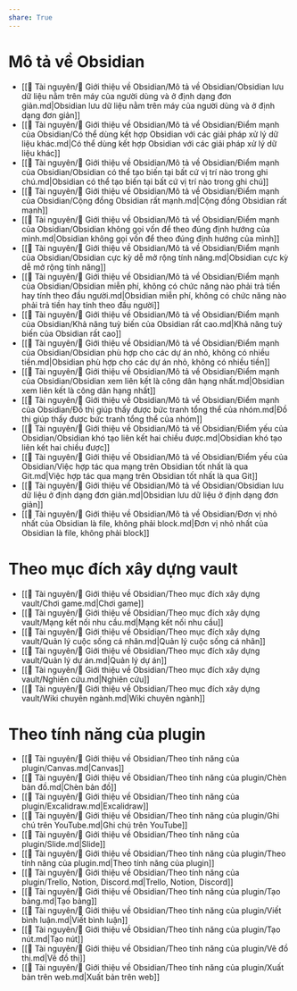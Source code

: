```yaml
---  
share: True  
---  
```

# Mô tả về Obsidian  
- [[📜 Tài nguyên/💎 Giới thiệu về Obsidian/Mô tả về Obsidian/Obsidian lưu dữ liệu nằm trên máy của người dùng và ở định dạng đơn giản.md|Obsidian lưu dữ liệu nằm trên máy của người dùng và ở định dạng đơn giản]]  
- [[📜 Tài nguyên/💎 Giới thiệu về Obsidian/Mô tả về Obsidian/Điểm mạnh của Obsidian/Có thể dùng kết hợp Obsidian với các giải pháp xử lý dữ liệu khác.md|Có thể dùng kết hợp Obsidian với các giải pháp xử lý dữ liệu khác]]  
- [[📜 Tài nguyên/💎 Giới thiệu về Obsidian/Mô tả về Obsidian/Điểm mạnh của Obsidian/Obsidian có thể tạo biến tại bất cứ vị trí nào trong ghi chú.md|Obsidian có thể tạo biến tại bất cứ vị trí nào trong ghi chú]]  
- [[📜 Tài nguyên/💎 Giới thiệu về Obsidian/Mô tả về Obsidian/Điểm mạnh của Obsidian/Cộng đồng Obsidian rất mạnh.md|Cộng đồng Obsidian rất mạnh]]  
- [[📜 Tài nguyên/💎 Giới thiệu về Obsidian/Mô tả về Obsidian/Điểm mạnh của Obsidian/Obsidian không gọi vốn để theo đúng định hướng của mình.md|Obsidian không gọi vốn để theo đúng định hướng của mình]]  
- [[📜 Tài nguyên/💎 Giới thiệu về Obsidian/Mô tả về Obsidian/Điểm mạnh của Obsidian/Obsidian cực kỳ dễ mở rộng tính năng.md|Obsidian cực kỳ dễ mở rộng tính năng]]  
- [[📜 Tài nguyên/💎 Giới thiệu về Obsidian/Mô tả về Obsidian/Điểm mạnh của Obsidian/Obsidian miễn phí, không có chức năng nào phải trả tiền hay tính theo đầu người.md|Obsidian miễn phí, không có chức năng nào phải trả tiền hay tính theo đầu người]]  
- [[📜 Tài nguyên/💎 Giới thiệu về Obsidian/Mô tả về Obsidian/Điểm mạnh của Obsidian/Khả năng tuỳ biến của Obsidian rất cao.md|Khả năng tuỳ biến của Obsidian rất cao]]  
- [[📜 Tài nguyên/💎 Giới thiệu về Obsidian/Mô tả về Obsidian/Điểm mạnh của Obsidian/Obsidian phù hợp cho các dự án nhỏ, không có nhiều tiền.md|Obsidian phù hợp cho các dự án nhỏ, không có nhiều tiền]]  
- [[📜 Tài nguyên/💎 Giới thiệu về Obsidian/Mô tả về Obsidian/Điểm mạnh của Obsidian/Obsidian xem liên kết là công dân hạng nhất.md|Obsidian xem liên kết là công dân hạng nhất]]  
- [[📜 Tài nguyên/💎 Giới thiệu về Obsidian/Mô tả về Obsidian/Điểm mạnh của Obsidian/Đồ thị giúp thấy được bức tranh tổng thể của nhóm.md|Đồ thị giúp thấy được bức tranh tổng thể của nhóm]]  
- [[📜 Tài nguyên/💎 Giới thiệu về Obsidian/Mô tả về Obsidian/Điểm yếu của Obsidian/Obsidian khó tạo liên kết hai chiều được.md|Obsidian khó tạo liên kết hai chiều được]]  
- [[📜 Tài nguyên/💎 Giới thiệu về Obsidian/Mô tả về Obsidian/Điểm yếu của Obsidian/Việc hợp tác qua mạng trên Obsidian tốt nhất là qua Git.md|Việc hợp tác qua mạng trên Obsidian tốt nhất là qua Git]]  
- [[📜 Tài nguyên/💎 Giới thiệu về Obsidian/Mô tả về Obsidian/Obsidian lưu dữ liệu ở định dạng đơn giản.md|Obsidian lưu dữ liệu ở định dạng đơn giản]]  
- [[📜 Tài nguyên/💎 Giới thiệu về Obsidian/Mô tả về Obsidian/Đơn vị nhỏ nhất của Obsidian là file, không phải block.md|Đơn vị nhỏ nhất của Obsidian là file, không phải block]]  
  
  
# Theo mục đích xây dựng vault  
- [[📜 Tài nguyên/💎 Giới thiệu về Obsidian/Theo mục đích xây dựng vault/Chơi game.md|Chơi game]]  
- [[📜 Tài nguyên/💎 Giới thiệu về Obsidian/Theo mục đích xây dựng vault/Mạng kết nối nhu cầu.md|Mạng kết nối nhu cầu]]  
- [[📜 Tài nguyên/💎 Giới thiệu về Obsidian/Theo mục đích xây dựng vault/Quản lý cuộc sống cá nhân.md|Quản lý cuộc sống cá nhân]]  
- [[📜 Tài nguyên/💎 Giới thiệu về Obsidian/Theo mục đích xây dựng vault/Quản lý dự án.md|Quản lý dự án]]  
- [[📜 Tài nguyên/💎 Giới thiệu về Obsidian/Theo mục đích xây dựng vault/Nghiên cứu.md|Nghiên cứu]]  
- [[📜 Tài nguyên/💎 Giới thiệu về Obsidian/Theo mục đích xây dựng vault/Wiki chuyên ngành.md|Wiki chuyên ngành]]  
  
  
# Theo tính năng của plugin  
- [[📜 Tài nguyên/💎 Giới thiệu về Obsidian/Theo tính năng của plugin/Canvas.md|Canvas]]  
- [[📜 Tài nguyên/💎 Giới thiệu về Obsidian/Theo tính năng của plugin/Chèn bản đồ.md|Chèn bản đồ]]  
- [[📜 Tài nguyên/💎 Giới thiệu về Obsidian/Theo tính năng của plugin/Excalidraw.md|Excalidraw]]  
- [[📜 Tài nguyên/💎 Giới thiệu về Obsidian/Theo tính năng của plugin/Ghi chú trên YouTube.md|Ghi chú trên YouTube]]  
- [[📜 Tài nguyên/💎 Giới thiệu về Obsidian/Theo tính năng của plugin/Slide.md|Slide]]  
- [[📜 Tài nguyên/💎 Giới thiệu về Obsidian/Theo tính năng của plugin/Theo tính năng của plugin.md|Theo tính năng của plugin]]  
- [[📜 Tài nguyên/💎 Giới thiệu về Obsidian/Theo tính năng của plugin/Trello, Notion, Discord.md|Trello, Notion, Discord]]  
- [[📜 Tài nguyên/💎 Giới thiệu về Obsidian/Theo tính năng của plugin/Tạo bảng.md|Tạo bảng]]  
- [[📜 Tài nguyên/💎 Giới thiệu về Obsidian/Theo tính năng của plugin/Viết bình luận.md|Viết bình luận]]  
- [[📜 Tài nguyên/💎 Giới thiệu về Obsidian/Theo tính năng của plugin/Tạo nút.md|Tạo nút]]  
- [[📜 Tài nguyên/💎 Giới thiệu về Obsidian/Theo tính năng của plugin/Vẽ đồ thị.md|Vẽ đồ thị]]  
- [[📜 Tài nguyên/💎 Giới thiệu về Obsidian/Theo tính năng của plugin/Xuất bản trên web.md|Xuất bản trên web]]  
  
